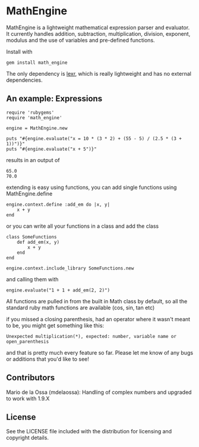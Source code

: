 # MathEngine

MathEngine is a lightweight mathematical expression parser and evaluator. It currently handles addition, subtraction, multiplication, division, exponent, modulus and the use of variables and pre-defined functions.

Install with

	gem install math_engine

The only dependency is [lexr](http://github.com/michaelbaldry/lexr), which is really lightweight and has no external dependencies.

## An example: Expressions

	require 'rubygems'
	require 'math_engine'

	engine = MathEngine.new

	puts "#{engine.evaluate("x = 10 * (3 * 2) + (55 - 5) / (2.5 * (3 + 1))")}"
	puts "#{engine.evaluate("x + 5")}"

results in an output of

	65.0
	70.0

extending is easy using functions, you can add single functions using MathEngine.define
	
	engine.context.define :add_em do |x, y|
		x + y
	end
	
or you can write all your functions in a class and add the class

	class SomeFunctions
		def add_em(x, y)
			x + y
		end
	end

	engine.context.include_library SomeFunctions.new
	
and calling them with

	engine.evaluate("1 + 1 + add_em(2, 2)")
	
All functions are pulled in from the built in Math class by default, so all the standard ruby math functions are available (cos, sin, tan etc)

if you missed a closing parenthesis, had an operator where it wasn't meant to be, you might get something like this:

	Unexpected multiplication(*), expected: number, variable name or open_parenthesis
	
and that is pretty much every feature so far. Please let me know of any bugs or additions that you'd like to see!

## Contributors

Mario de la Ossa (mdelaossa): Handling of complex numbers and upgraded to work with 1.9.X

## License

See the LICENSE file included with the distribution for licensing and
copyright details.
